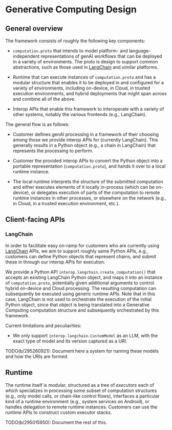 # Generative Computing Design

## General overview

The framework consists of roughly the following key components:

*   `computation.proto` that intends to model platform- and language-independent
    representations of genAI workflows that can be deployed in a variety of
    environments. The proto is design to support common abstractions, such as
    those used in [LangChain](https://www.langchain.com/) and similar platforms.

*   Runtime that can execute instances of `computation.proto` and has a modular
    structure that enables it to be deployed in and configured for a variety of
    environments, including on-device, in Cloud, in trusted execution
    environments, and hybrid deployments that might span across and combine all
    of the above.

*   Interop APIs that enable this framework to interoperate with a variety of
    other systems, notably the various frontends (e.g., LangChain).

The general flow is as follows:

*   Customer defines genAI processing in a framework of their choosing among
    those we provide interop APIs for (currently LangChain). This generally
    results in a Python object (e.g., a chain in LangChain) that represents the
    processing to perform.

*   Customer the provided interop APIs to convert the Python object into a
    portable representation (`computation.proto`), and hands it over to a local
    runtime instance.

*   The local runtime interprets the structure of the submitted computation and
    either executes elements of it locally in-process (which can be on-device),
    or delegates execution of parts of the computation to remote runtime
    instances in other processes, or elsewhere on the network (e.g., in Cloud,
    in a trusted execution environment, etc.).

## Client-facing APIs

### LangChain

In order to facilitate easy on-ramp for customers who are currently using
[LangChain](https://www.langchain.com/) APIs, we aim to support roughly same
Python APIs, e.g., customers can define Python objects that represent chains,
and submit these in through our interop APIs for execution.

We provide a Python API `interop.langchain.create_computation()` that accepts an
existing LangChain Python object, and maps it into an instance of
`computation.proto`, potentially given additional arguments to control hybrid
on-device and Cloud processing. The resulting computation can subsequently be
executed using generic runtime APIs. Note that in this case, LangChain is not
used to orchestrate the execution of the initial Python object, since that
object is being translated into a Generative Computing computation structure and
subsequently orchestrated by this framework.

Current limitations and peculiarities:

*   We only support `interop.langchain.CustomModel` as an LLM, with the exact
    type of model and its version captured as a URI.

TODO(b/295260921): Document here a system for naming these models and how the
URIs are formed.

## Runtime

The runtime itself is modular, structured as a tree of *executors* each of which
specializes in processing some subset of computation structures (e.g., only
model calls, or chain-like control flows), interfaces a particular kind of a
runtime environment (e.g., system services on Android), or handles delegation to
remote runtime instances. Customers can use the runtime APIs to construct custom
executor stacks.

TODO(b/295015950): Document the rest of this.
